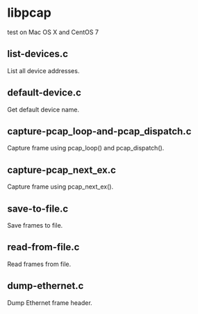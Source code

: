 # libpcap
test on Mac OS X and CentOS 7

## list-devices.c
List all device addresses.

## default-device.c
Get default device name.

## capture-pcap\_loop-and-pcap\_dispatch.c
Capture frame using pcap\_loop() and pcap\_dispatch().

## capture-pcap\_next\_ex.c
Capture frame using pcap\_next\_ex().

## save-to-file.c
Save frames to file.

## read-from-file.c
Read frames from file.

## dump-ethernet.c
Dump Ethernet frame header.